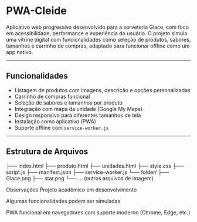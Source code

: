 # PWA-Cleide

Aplicativo web progressivo desenvolvido para a sorveteria Glace, com foco em acessibilidade, performance e experiência do usuário. O projeto simula uma vitrine digital com funcionalidades como seleção de produtos, sabores, tamanhos e carrinho de compras, adaptado para funcionar offline como um app nativo.

---

## Funcionalidades

- Listagem de produtos com imagens, descrição e opções personalizadas
- Carrinho de compras funcional
- Seleção de sabores e tamanhos por produto
- Integração com mapa da unidade (Google My Maps)
- Design responsivo para diferentes tamanhos de tela
- Instalação como aplicativo (PWA)
- Suporte offline com `service-worker.js`

---

## Estrutura de Arquivos
├── index.html
├── produto.html
├── unidades.html
├── style.css
├── script.js
├── manifest.json
├── service-worker.js
└── folder/
├── Glace.png
├── star.png
└── ... (outros arquivos de imagem)

Observações
Projeto acadêmico em desenvolvimento

Algumas funcionalidades podem ser simuladas

PWA funcional em navegadores com suporte moderno (Chrome, Edge, etc.)



